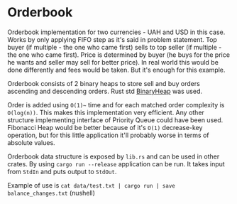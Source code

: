 # Orderbook

Orderbook implementation for two currencies - UAH and USD in this case. Works by only applying FIFO step as it's said in problem statement. Top buyer (if multiple - the one who came first) sells to top seller (if multiple - the one who came first). Price is determined by buyer (he buys for the price he wants and seller may sell for better price). In real world this would be done differently and fees would be taken. But it's enough for this example.

Orderbook consists of 2 binary heaps to store sell and buy orders ascending and descending orders. Rust std [BinaryHeap](https://doc.rust-lang.org/std/collections/struct.BinaryHeap.html) was used.

Order is added using `O(1)~` time and for each matched order complexity is `O(log(n))`. This makes this implementation very efficient. Any other structure implementing interface of Priority Queue could have been used. Fibonacci Heap would be better because of it's `O(1)` decrease-key operation, but for this little application it'll probably worse in terms of absolute values.

Orderbook data structure is exposed by `lib.rs` and can be used in other crates. By using `cargo run --release` application can be run. It takes input from `StdIn` and puts output to `StdOut`.

Example of use is `cat data/test.txt | cargo run | save balance_changes.txt` (nushell)
